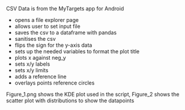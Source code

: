 CSV Data is from the MyTargets app for Android

- opens a file explorer page
- allows user to set input file
- saves the csv to a dataframe with pandas
- sanitises the csv
- flips the sign for the y-axis data
- sets up the needed variables to format the plot title
- plots x against neg_y
- sets x/y labels
- sets x/y limits
- adds a reference line
- overlays points reference circles

Figure_1.png shows the KDE plot used in the script, Figure_2 shows the scatter plot with distributions to show the datapoints
